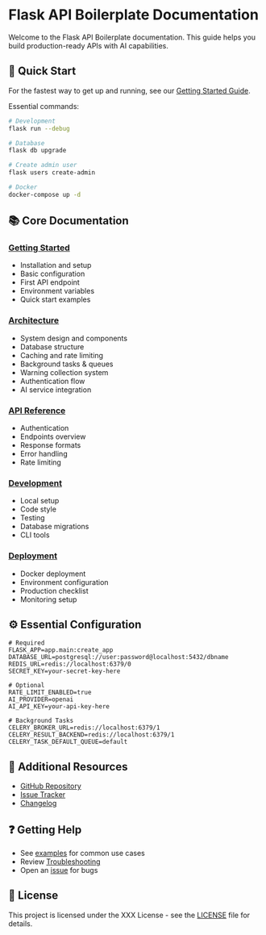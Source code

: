 # Flask API Boilerplate Documentation

Welcome to the Flask API Boilerplate documentation. This guide helps you build production-ready APIs with AI capabilities.

## 🚀 Quick Start

For the fastest way to get up and running, see our [Getting Started Guide](getting-started/README.md).

Essential commands:
```bash
# Development
flask run --debug

# Database
flask db upgrade

# Create admin user
flask users create-admin

# Docker
docker-compose up -d
```

## 📚 Core Documentation

### [Getting Started](getting-started/README.md)

- Installation and setup
- Basic configuration
- First API endpoint
- Environment variables
- Quick start examples

### [Architecture](architecture/README.md)
- System design and components
- Database structure
- Caching and rate limiting
- Background tasks & queues
- Warning collection system
- Authentication flow
- AI service integration

### [API Reference](api/README.md)
- Authentication
- Endpoints overview
- Response formats
- Error handling
- Rate limiting

### [Development](development/README.md)
- Local setup
- Code style
- Testing
- Database migrations
- CLI tools

### [Deployment](deployment/README.md)
- Docker deployment
- Environment configuration
- Production checklist
- Monitoring setup

## ⚙️ Essential Configuration

```env
# Required
FLASK_APP=app.main:create_app
DATABASE_URL=postgresql://user:password@localhost:5432/dbname
REDIS_URL=redis://localhost:6379/0
SECRET_KEY=your-secret-key-here

# Optional
RATE_LIMIT_ENABLED=true
AI_PROVIDER=openai
AI_API_KEY=your-api-key-here

# Background Tasks
CELERY_BROKER_URL=redis://localhost:6379/1
CELERY_RESULT_BACKEND=redis://localhost:6379/1
CELERY_TASK_DEFAULT_QUEUE=default
```

## 🔗 Additional Resources

- [GitHub Repository](https://github.com/julianfleck/flask-ai-api-boilerplate)
- [Issue Tracker](https://github.com/julianfleck/flask-ai-api-boilerplate/issues)
- [Changelog](../CHANGELOG.md)

## ❓ Getting Help

- See [examples](getting-started/examples/) for common use cases
- Review [Troubleshooting](development/README.md#troubleshooting)
- Open an [issue](https://github.com/julianfleck/flask-ai-api-boilerplate/issues) for bugs

## 📝 License

This project is licensed under the XXX License - see the [LICENSE](../LICENSE) file for details.